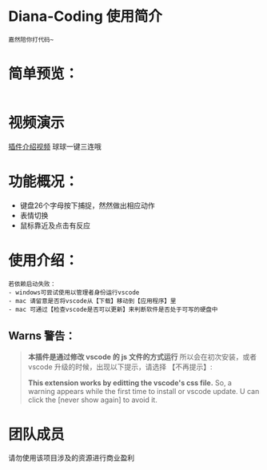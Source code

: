 # Diana-Coding 使用简介
    嘉然陪你打代码~
# 简单预览：
![]()

# 视频演示

  [插件介绍视频]()  球球一键三连哦

# 功能概况：

- 键盘26个字母按下捕捉，然然做出相应动作
- 表情切换
- 鼠标靠近及点击有反应

# 使用介绍：

    若依赖启动失败：
    - windows可尝试使用以管理者身份运行vscode
    - mac 请留意是否将vscode从【下载】移动到【应用程序】里
    - mac 可通过【检查vscode是否可以更新】来判断软件是否处于可写的硬盘中

## Warns 警告：

> **本插件是通过修改 vscode 的 js 文件的方式运行**
> 所以会在初次安装，或者 vscode 升级的时候，出现以下提示，请选择 【不再提示】:
>
> **This extension works by editting the vscode's css file.**
> So, a warning appears while the first time to install or vscode update. U can click the [never show again] to avoid it.
>

# 团队成员


请勿使用该项目涉及的资源进行商业盈利